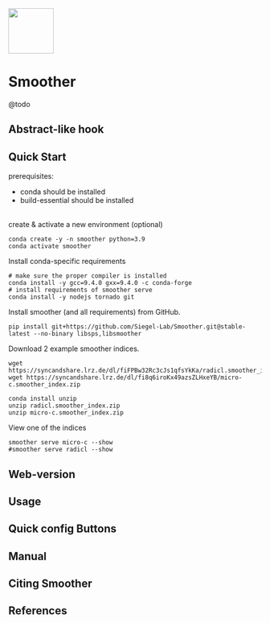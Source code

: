 <img src="https://raw.githubusercontent.com/Siegel-Lab/Smoother/master/smoother/static/favicon.png" align="center" width="90">

# Smoother

@todo

## Abstract-like hook

## Quick Start

prerequisites:
- conda should be installed
- build-essential should be installed

\
create & activate a new environment (optional)
```
conda create -y -n smoother python=3.9
conda activate smoother
```

Install conda-specific requirements
```
# make sure the proper compiler is installed
conda install -y gcc=9.4.0 gxx=9.4.0 -c conda-forge
# install requirements of smoother serve
conda install -y nodejs tornado git
```

Install smoother (and all requirements) from GitHub.
```
pip install git+https://github.com/Siegel-Lab/Smoother.git@stable-latest --no-binary libsps,libsmoother
```

Download 2 example smoother indices.
```
wget https://syncandshare.lrz.de/dl/fiFPBw32Rc3cJs1qfsYkKa/radicl.smoother_index.zip
wget https://syncandshare.lrz.de/dl/fi8q6iroKx49azsZLHxeYB/micro-c.smoother_index.zip

conda install unzip
unzip radicl.smoother_index.zip
unzip micro-c.smoother_index.zip
```

View one of the indices
```
smoother serve micro-c --show
#smoother serve radicl --show
```

## Web-version


## Usage


## Quick config Buttons

## Manual

## Citing Smoother

## References


